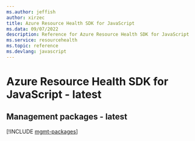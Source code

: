 ```yaml
---
ms.author: jeffish
author: xirzec
title: Azure Resource Health SDK for JavaScript
ms.data: 09/07/2022
description: Reference for Azure Resource Health SDK for JavaScript
ms.service: resourcehealth
ms.topic: reference
ms.devlang: javascript
---
```

# Azure Resource Health SDK for JavaScript - latest

## Management packages - latest
[!INCLUDE [mgmt-packages](resource-health-mgmt-index.md)]